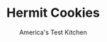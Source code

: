 ---
layout: ../../layouts/MarkdownPostLayout.astro
title: Hermit Cookies
author: America's Test Kitchen
pubDate: 2023-03-15
description: "Most versions of this old-fashioned cookie bake up rock-hard and overly spiced. Our recipe revives this New England specialty to what it should be: soft and chewy, with a perfect balance of sugar and spice."
image_url: https://res.cloudinary.com/hksqkdlah/image/upload/ar_1:1,c_fill,dpr_2.0,f_auto,fl_lossy.progressive.strip_profile,g_faces:auto,q_auto:low,w_344/6992_cvr-sfs-ccon08-030544-277689
tags: ["Desserts or Baked Goods","New England","Cookies","Lost Recipes"]
calories: 3764
protein: 2
carbohydrates: 33
fats: 
fiber: 
ingredients: ["1 cup, raisins","2 tablespoons, crystallized ginger, finely chopped (see note)","8 tablespoons, unsalted butter","1 teaspoon, ground cinnamon","1/4 teaspoon, ground allspice","2 cups (10 ounces), all-purpose flour","1/2 teaspoon, baking soda","1/2 teaspoon, salt","3/4 cup packed (5¼ ounces), dark brown sugar","1/2 cup, molasses (see note)","2 large, eggs","3/4 cup (3 ounces), confectioners' sugar","1 1/2 tablespoons, orange juice"]
serves: 20
time: "1½ hours, plus 1½ hours chilling and 20 minutes cooling"
instructions: ["Process raisins and ginger in food processor until mixture sticks together and only small pieces remain, about 10 seconds. Transfer mixture to large bowl.","Melt butter in small saucepan over medium-low heat, swirling saucepan occasionally, until nutty brown in color, about 10 minutes. Stir in cinnamon and allspice and cook until fragrant, about 15 seconds. Stir butter mixture into raisin mixture until well combined; let cool completely.","Whisk flour, baking soda, and salt together in bowl. Stir brown sugar, molasses, and eggs into cooled butter-raisin mixture until incorporated. Using rubber spatula, fold in flour mixture (dough will be very sticky). Cover bowl with plastic wrap and refrigerate until dough is firm, at least 1½ hours or up to 24 hours.","Adjust oven racks to upper-middle and lower-middle positions and heat oven to 350 degrees. Line 2 baking sheets with parchment paper. Transfer dough to counter and divide into quarters. Roll 1 piece of dough into 10-inch log on lightly floured counter. Transfer log to prepared sheet and use ruler to neatly square off sides (each sheet will contain 2 logs). Repeat with remaining dough. Bake until only slight indentation remains on edges when touched (center will appear slightly soft), 15 to 20 minutes, switching and rotating sheets halfway through baking. Let cookies cool on sheets for 5 minutes, then slide cookies, still on parchment, onto wire rack. Let cookies cool completely.","Whisk confectioners' sugar and orange juice in small bowl until smooth. Drizzle glaze onto cooled cookies and let sit until glaze dries, about 15 minutes. Cut cookies into 2-inch bars before serving. (Hermits can be stored at room temperature for up to 5 days.)"]
nutrition: ["212 mg Potassium","37 mg Phosphorus","33 mg Calcium","1 mg Iron","27 mg Magnesium","104 mg Sodium","5 g Fat","1 g Monounsaturated","30 mg Cholesterol","3 g Saturated","21 µg Folic acid","7 µg Folate (food)","21 g Sugars","10 g Water","33 g Carbs","44 µg Folate equivalent (total)","2 g Protein","47 µg Vitamin A","188 kcal Energy","15 g Sugars, added","3764 calories"]
notes: "Crystallized (or candied) ginger is available in the spice aisle of most supermarkets. For this recipe, we prefer using mild (or light) molasses instead of the robust or blackstrap varieties."
---